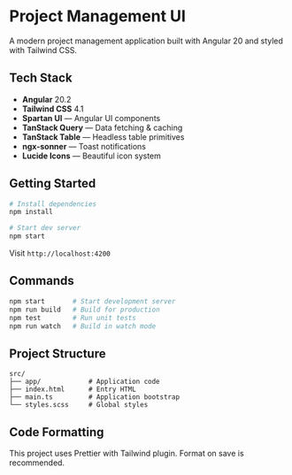 # Project Management UI

A modern project management application built with Angular 20 and styled with Tailwind CSS.

## Tech Stack

- **Angular** 20.2
- **Tailwind CSS** 4.1
- **Spartan UI** — Angular UI components
- **TanStack Query** — Data fetching & caching
- **TanStack Table** — Headless table primitives
- **ngx-sonner** — Toast notifications
- **Lucide Icons** — Beautiful icon system

## Getting Started

```bash
# Install dependencies
npm install

# Start dev server
npm start
```

Visit `http://localhost:4200`

## Commands

```bash
npm start       # Start development server
npm run build   # Build for production
npm test        # Run unit tests
npm run watch   # Build in watch mode
```

## Project Structure

```
src/
├── app/            # Application code
├── index.html      # Entry HTML
├── main.ts         # Application bootstrap
└── styles.scss     # Global styles
```

## Code Formatting

This project uses Prettier with Tailwind plugin. Format on save is recommended.